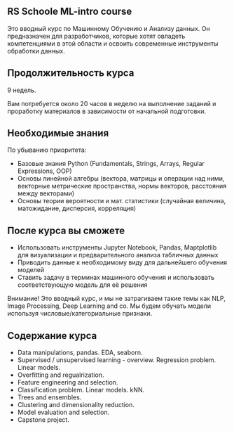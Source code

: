 ## RS Schoole ML-intro course
Это вводный курс по Машинному Обучению и Анализу данных. Он предназначен для разработчиков, которые хотят овладеть компетенциями в этой области и освоить современные инструменты обработки данных.

## Продолжительность курса
9 недель.

Вам потребуется около 20 часов в неделю на выполнение заданий и проработку материалов в зависимости от начальной подготовки.

## Необходимые знания
По убыванию приоритета:
- Базовые знания Python (Fundamentals, Strings, Arrays, Regular Expressions, OOP)
- Основы линейной алгебры (вектора, матрицы и операции над ними, векторные метрические пространства, нормы векторов, расстояния между векторами)
- Основы теории вероятности и мат. статистики (случайная величина, матожидание, дисперсия, корреляция)

## После курса вы сможете
- Использовать инструменты Jupyter Notebook, Pandas, Maptplotlib для визуализации и предварительного анализа табличных данных
- Приводить данные к необходимому виду для дальнейшего обучения моделей
- Ставить задачу в терминах машинного обучения и использовать соответствующую модель для её решения

Внимание! Это вводный курс, и мы не затрагиваем такие темы как NLP, Image Processing, Deep Learning and co. Мы будем обучать модели используя числовые/категориальные признаки.

## Содержание курса

- Data manipulations, pandas. EDA, seaborn.
- Supervised / unsupervised learning - overview. Regression problem. Linear models.
- Overfitting and regualrization.
- Feature engineering and selection.
- Classification problem. Linear models. kNN.
- Trees and ensembles. ​​​​​​
- Clustering and dimensionality reduction.
- Model evaluation and selection.
- Capstone project.

